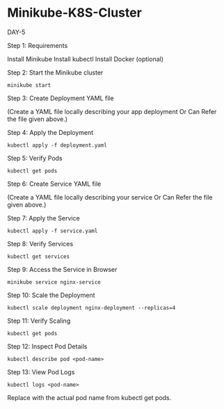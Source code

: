 # Minikube-K8S-Cluster
DAY-5


Step 1: Requirements

Install Minikube
Install kubectl
Install Docker (optional)

Step 2: Start the Minikube cluster

    minikube start

Step 3: Create Deployment YAML file

(Create a YAML file locally describing your app deployment Or Can Refer the file given above.)

Step 4: Apply the Deployment

    kubectl apply -f deployment.yaml

Step 5: Verify Pods

    kubectl get pods

Step 6: Create Service YAML file

(Create a YAML file locally describing your service Or Can Refer the file given above.)

Step 7: Apply the Service

    kubectl apply -f service.yaml

Step 8: Verify Services

    kubectl get services

Step 9: Access the Service in Browser

    minikube service nginx-service

Step 10: Scale the Deployment

    kubectl scale deployment nginx-deployment --replicas=4

Step 11: Verify Scaling

    kubectl get pods

Step 12: Inspect Pod Details

    kubectl describe pod <pod-name>

Step 13: View Pod Logs

    kubectl logs <pod-name>

Replace <pod-name> with the actual pod name from kubectl get pods.
